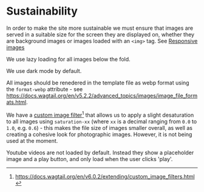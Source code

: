 # Sustainability

In order to make the site more sustainable we must ensure that images are served in a suitable size for the screen they are displayed on, whether they are background images or images loaded with an `<img>` tag. See [Responsive images](responsive-images.md)

We use lazy loading for all images below the fold.

We use dark mode by default.

All images should be renedered in the template file as webp format using the `format-webp` attribute - see https://docs.wagtail.org/en/v5.2.2/advanced_topics/images/image_file_formats.html.

We have a [custom image filter](https://github.com/torchbox/torchbox.com/blob/97547c3fc1cefa844d133e3af026c4df0dbca313/tbx/core/wagtail_hooks.py#L76-L90)[^1] that allows us to apply a slight desaturation to all images using `saturation-xx` (where `xx` is a decimal ranging from `0.0` to `1.0`, e.g. `0.6`) - this makes the file size of images smaller overall, as well as creating a cohesive look for photographic images. However, it is not being used at the moment.

Youtube videos are not loaded by default. Instead they show a placeholder image and a play button, and only load when the user clicks 'play'.

<!-- Footnotes -->

[^1]: <https://docs.wagtail.org/en/v6.0.2/extending/custom_image_filters.html>

